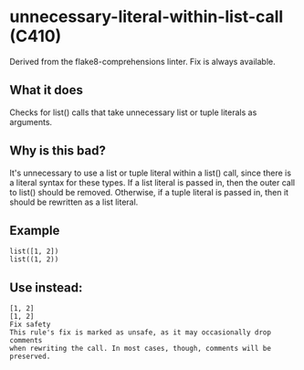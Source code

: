 # unnecessary-literal-within-list-call (C410)
Derived from the flake8-comprehensions linter.
Fix is always available.
## What it does
Checks for list() calls that take unnecessary list or tuple literals as
arguments.
## Why is this bad?
It's unnecessary to use a list or tuple literal within a list() call,
since there is a literal syntax for these types.
If a list literal is passed in, then the outer call to list() should be
removed. Otherwise, if a tuple literal is passed in, then it should be
rewritten as a list literal.
## Example
```
list([1, 2])
list((1, 2))
```
## Use instead:
```
[1, 2]
[1, 2]
Fix safety
This rule's fix is marked as unsafe, as it may occasionally drop comments
when rewriting the call. In most cases, though, comments will be preserved.
```